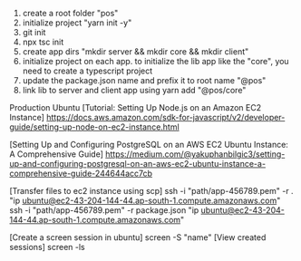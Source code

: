 1. create a root folder "pos"
2. initialize project "yarn init -y"
3. git init
4. npx tsc init
5. create app dirs "mkdir server && mkdir core && mkdir client"
6. initialize project on each app. to initialize the lib app like the "core", you need to create a typescript project
7. update the package.json name and prefix it to root name "@pos"
8. link lib to server and client app using yarn add "@pos/core"





Production Ubuntu
[Tutorial: Setting Up Node.js on an Amazon EC2 Instance]
https://docs.aws.amazon.com/sdk-for-javascript/v2/developer-guide/setting-up-node-on-ec2-instance.html

[Setting Up and Configuring PostgreSQL on an AWS EC2 Ubuntu Instance: A Comprehensive Guide]
https://medium.com/@yakuphanbilgic3/setting-up-and-configuring-postgresql-on-an-aws-ec2-ubuntu-instance-a-comprehensive-guide-244644acc7cb

[Transfer files to ec2 instance using scp]
ssh -i "path/app-456789.pem" -r . "ip ubuntu@ec2-43-204-144-44.ap-south-1.compute.amazonaws.com"
ssh -i "path/app-456789.pem" -r package.json "ip ubuntu@ec2-43-204-144-44.ap-south-1.compute.amazonaws.com"

[Create a screen session in ubuntu]
screen -S "name"
[View created sessions]
screen -ls

